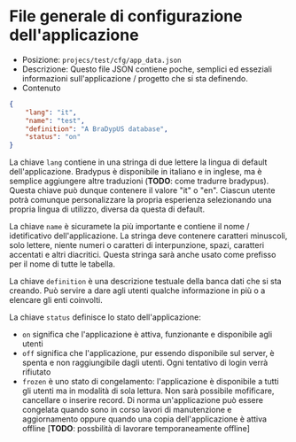 # File generale di configurazione dell'applicazione


- Posizione: `projecs/test/cfg/app_data.json`
- Descrizione: Questo file JSON contiene poche, semplici ed esseziali informazioni sull'applicazione / progetto che si sta definendo.
- Contenuto
```json
{
    "lang": "it",
    "name": "test",
    "definition": "A BraDypUS database",
    "status": "on"
}
```

La chiave `lang` contiene in una stringa di due lettere la lingua di default dell'applicazione. Bradypus è disponibile 
in italiano e in inglese, ma è semplice aggiungere altre traduzioni (**TODO**: come tradurre bradypus).
Questa chiave può dunque contenere il valore "it" o "en". Ciascun utente potrà comunque  personalizzare la propria
esperienza selezionando una propria lingua di utilizzo, diversa da questa di default.

La chiave `name` è sicuramete la più importante e contiene il nome / idetificativo dell'applicazione. 
La stringa deve contenere caratteri minuscoli, solo lettere, niente numeri o caratteri di interpunzione, spazi, 
caratteri accentati e altri diacritici. Questa stringa sarà anche usato come prefisso per il nome di tutte le tabella.


La chiave `definition` è una descrizione testuale della banca dati che si sta creando. Può servire a dare agli utenti
qualche informazione in più o a elencare gli enti coinvolti.

La chiave `status` definisce lo stato dell'applicazione:
- `on` significa che l'applicazione è attiva, funzionante e disponibile agli utenti
- `off` significa che l'applicazione, pur essendo disponibile sul server, è spenta e 
non raggiungibile dagli utenti. Ogni tentativo di login verrà rifiutato
- `frozen` è uno stato di congelamento: l'applicazione è disponibile a tutti gli utenti ma in
modalità di sola lettura. Non sarà possibile mofificare, cancellare o inserire record. Di norma
un'applicazione può essere congelata quando sono in corso lavori di manutenzione e aggiornamento
oppure quando una copia dell'applicazione è attiva offline [**TODO**: possbilità di lavorare temporaneamente offline]
